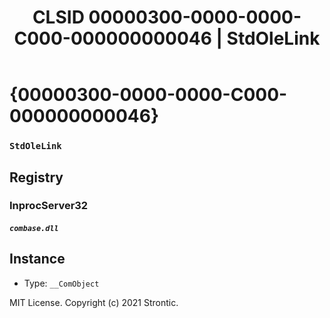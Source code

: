 ﻿---
title: "CLSID 00000300-0000-0000-C000-000000000046 | StdOleLink"
excerpt: What is COM-Object CLSID 00000300-0000-0000-C000-000000000046?
---

# {00000300-0000-0000-C000-000000000046}

### `StdOleLink`

## Registry


### InprocServer32

##### `combase.dll`

## Instance

* Type: `__ComObject`

MIT License. Copyright (c) 2021 Strontic.


